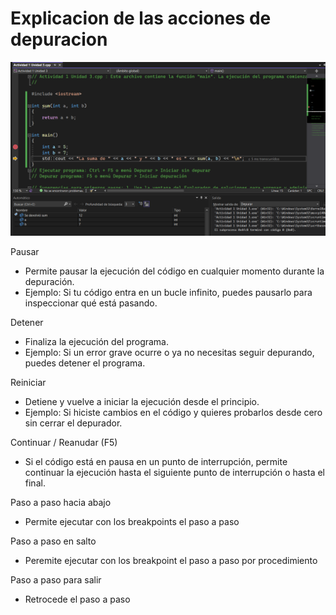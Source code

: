 # Explicacion de las acciones de depuracion 

![Texto alternativo](../../../../assets/act1_3.png)

Pausar
* Permite pausar la ejecución del código en cualquier momento durante la depuración.
* Ejemplo: Si tu código entra en un bucle infinito, puedes pausarlo para inspeccionar qué está pasando.

Detener
* Finaliza la ejecución del programa. 
* Ejemplo: Si un error grave ocurre o ya no necesitas seguir depurando, puedes detener el programa.

Reiniciar
* Detiene y vuelve a iniciar la ejecución desde el principio.
* Ejemplo: Si hiciste cambios en el código y quieres probarlos desde cero sin cerrar el depurador.

Continuar / Reanudar (F5)
* Si el código está en pausa en un punto de interrupción, permite continuar la ejecución hasta el siguiente punto de interrupción o hasta el final.

Paso a paso hacia abajo
* Permite ejecutar con los breakpoints el paso a paso

Paso a paso en salto
* Peremite ejecutar con los breakpoint el paso a paso por procedimiento

Paso a paso para salir
* Retrocede el paso a paso 
